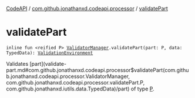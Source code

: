 [CodeAPI](../index.md) / [com.github.jonathanxd.codeapi.processor](index.md) / [validatePart](.)

# validatePart

`inline fun <reified P> `[`ValidatorManager`](-validator-manager/index.md)`.validatePart(part: P, data: TypedData): `[`ValidationEnvironment`](-validation-environment/index.md)

Validates [part](validate-part.md#com.github.jonathanxd.codeapi.processor$validatePart(com.github.jonathanxd.codeapi.processor.ValidatorManager, com.github.jonathanxd.codeapi.processor.validatePart.P, com.github.jonathanxd.iutils.data.TypedData)/part) of type [P](#).

